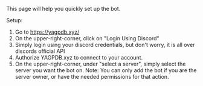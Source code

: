 
This page will help you quickly set up the bot.

Setup:

1. Go to https://yagpdb.xyz/ 
2. On the upper-right-corner, click on "Login Using Discord"
3. Simply login using your discord credentials, but don't worry, it is all over discords official API
4. Authorize YAGPDB.xyz to connect to your account.
5. On the upper-right-corner, under "select a server", simply select the server you want the bot on. Note: You can only add the bot if you are the server owner, or have the needed permissions for that action.
